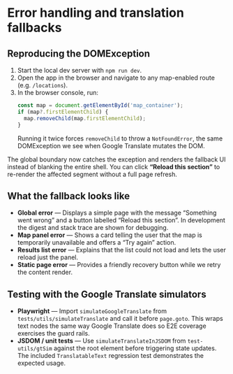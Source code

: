 # Error handling and translation fallbacks

## Reproducing the DOMException

1. Start the local dev server with `npm run dev`.
2. Open the app in the browser and navigate to any map-enabled route (e.g. `/locations`).
3. In the browser console, run:
   ```js
   const map = document.getElementById('map_container');
   if (map?.firstElementChild) {
     map.removeChild(map.firstElementChild);
   }
   ```
   Running it twice forces `removeChild` to throw a `NotFoundError`, the same DOMException we see when Google Translate mutates the DOM.

The global boundary now catches the exception and renders the fallback UI instead of blanking the entire shell. You can click **“Reload this section”** to re-render the affected segment without a full page refresh.

## What the fallback looks like

* **Global error** &mdash; Displays a simple page with the message “Something went wrong” and a button labelled “Reload this section”. In development the digest and stack trace are shown for debugging.
* **Map panel error** &mdash; Shows a card telling the user that the map is temporarily unavailable and offers a “Try again” action.
* **Results list error** &mdash; Explains that the list could not load and lets the user reload just the panel.
* **Static page error** &mdash; Provides a friendly recovery button while we retry the content render.

## Testing with the Google Translate simulators

* **Playwright** &mdash; Import `simulateGoogleTranslate` from `tests/utils/simulateTranslate` and call it before `page.goto`. This wraps text nodes the same way Google Translate does so E2E coverage exercises the guard rails.
* **JSDOM / unit tests** &mdash; Use `simulateTranslateInJSDOM` from `test-utils/gtSim` against the root element before triggering state updates. The included `TranslatableText` regression test demonstrates the expected usage.
